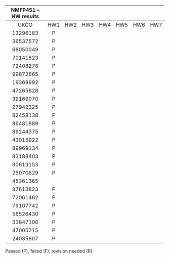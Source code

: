 |     **NMFP451 – HW results**          |                 |      |      |      |      |      |      |
|:-------------------------------------:|:---------------:|:----:|:----:|:----:|:----:|:----:|:----:|
| UKČO                                  | HW1             | HW2  | HW3  | HW4  | HW5  | HW6  | HW7  |
| 13296183                              | P               |      |      |      |      |      |      |
| 36537572                              | P               |      |      |      |      |      |      |  
| 68050049                              | P               |      |      |      |      |      |      |      
| 70141823                              | P               |      |      |      |      |      |      |      
| 72408278                              | P               |      |      |      |      |      |      |      
| 99872665                              | P               |      |      |      |      |      |      |      
| 19369992                              | P               |      |      |      |      |      |      |      
| 47265628                              | P               |      |      |      |      |      |      |     
| 39169070                              | P               |      |      |      |      |      |      |     
| 27942325                              | P               |      |      |      |      |      |      |      
| 82458138                              | P               |      |      |      |      |      |      |      
| 86481889                              | P               |      |      |      |      |      |      |      
| 89244375                              | P               |      |      |      |      |      |      |      
| 43015922                              | P               |      |      |      |      |      |      |      
| 89969134                              | P               |      |      |      |      |      |      |      
| 83188403                              | P               |      |      |      |      |      |      |      
| 90613153                              | P               |      |      |      |      |      |      |      
| 25070629                              | P               |      |      |      |      |      |      |      
| 45361365                              |                |      |      |      |      |      |      |      
| 87613823                              | P               |      |      |      |      |      |      |      
| 72061462                              | P               |      |      |      |      |      |      |      
| 79107742                              | P               |      |      |      |      |      |      |      
| 58526430                              | P               |      |      |      |      |      |      |      
| 33847106                              | P               |      |      |      |      |      |      |      
| 47005715                              | P               |      |      |      |      |      |      |      
| 24035807                              | P               |      |      |      |      |      |      |      

Passed (P), failed (F), revision needed (R)
